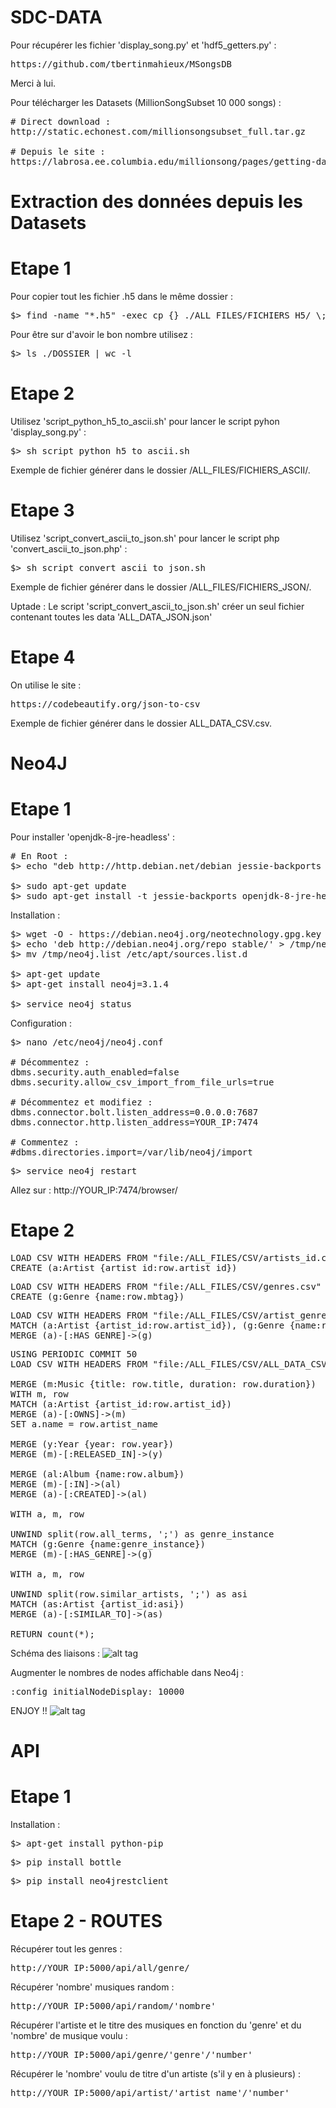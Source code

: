 # SDC-DATA

Pour récupérer les fichier 'display_song.py' et 'hdf5_getters.py' :
<pre>https://github.com/tbertinmahieux/MSongsDB</pre>
Merci à lui.

Pour télécharger les Datasets (MillionSongSubset 10 000 songs) :
<pre># Direct download :
http://static.echonest.com/millionsongsubset_full.tar.gz

# Depuis le site :
https://labrosa.ee.columbia.edu/millionsong/pages/getting-dataset#subset</pre>

# Extraction des données depuis les Datasets
# Etape 1
Pour copier tout les fichier .h5 dans le même dossier :
<pre>$> find -name "*.h5" -exec cp {} ./ALL_FILES/FICHIERS_H5/ \;</pre>
Pour être sur d'avoir le bon nombre utilisez :
<pre>$> ls ./DOSSIER | wc -l</pre>

# Etape 2
Utilisez 'script_python_h5_to_ascii.sh' pour lancer le script pyhon 'display_song.py' :
<pre>$> sh script_python_h5_to_ascii.sh</pre>
Exemple de fichier générer dans le dossier /ALL_FILES/FICHIERS_ASCII/.

# Etape 3
Utilisez 'script_convert_ascii_to_json.sh' pour lancer le script php 'convert_ascii_to_json.php' :
<pre>$> sh script_convert_ascii_to_json.sh</pre>
Exemple de fichier générer dans le dossier /ALL_FILES/FICHIERS_JSON/.

Uptade : Le script 'script_convert_ascii_to_json.sh' créer un seul fichier contenant toutes les data 'ALL_DATA_JSON.json'

# Etape 4

On utilise le site :
<pre>https://codebeautify.org/json-to-csv</pre>
Exemple de fichier générer dans le dossier ALL_DATA_CSV.csv.

# Neo4J
# Etape 1

Pour installer 'openjdk-8-jre-headless' :
<pre># En Root :
$> echo "deb http://http.debian.net/debian jessie-backports main" > /etc/apt/sources.list.d/jessie-backports.list

$> sudo apt-get update
$> sudo apt-get install -t jessie-backports openjdk-8-jre-headless</pre>

Installation :
<pre>$> wget -O - https://debian.neo4j.org/neotechnology.gpg.key | sudo apt-key add -
$> echo 'deb http://debian.neo4j.org/repo stable/' > /tmp/neo4j.list
$> mv /tmp/neo4j.list /etc/apt/sources.list.d

$> apt-get update
$> apt-get install neo4j=3.1.4

$> service neo4j status</pre>

Configuration :
<pre>$> nano /etc/neo4j/neo4j.conf 

# Décommentez :
dbms.security.auth_enabled=false
dbms.security.allow_csv_import_from_file_urls=true

# Décommentez et modifiez :
dbms.connector.bolt.listen_address=0.0.0.0:7687
dbms.connector.http.listen_address=YOUR_IP:7474

# Commentez :
#dbms.directories.import=/var/lib/neo4j/import</pre>

<pre>$> service neo4j restart</pre>

Allez sur : http://YOUR_IP:7474/browser/

# Etape 2

<pre>LOAD CSV WITH HEADERS FROM "file:/ALL_FILES/CSV/artists_id.csv" AS row
CREATE (a:Artist {artist_id:row.artist_id})</pre>

<pre>LOAD CSV WITH HEADERS FROM "file:/ALL_FILES/CSV/genres.csv" AS row
CREATE (g:Genre {name:row.mbtag})</pre>

<pre>LOAD CSV WITH HEADERS FROM "file:/ALL_FILES/CSV/artist_genre.csv" AS row
MATCH (a:Artist {artist_id:row.artist_id}), (g:Genre {name:row.mbtag})
MERGE (a)-[:HAS_GENRE]->(g)</pre>

<pre>USING PERIODIC COMMIT 50
LOAD CSV WITH HEADERS FROM "file:/ALL_FILES/CSV/ALL_DATA_CSV.csv" AS row

MERGE (m:Music {title: row.title, duration: row.duration})
WITH m, row
MATCH (a:Artist {artist_id:row.artist_id})
MERGE (a)-[:OWNS]->(m)
SET a.name = row.artist_name

MERGE (y:Year {year: row.year})
MERGE (m)-[:RELEASED_IN]->(y)

MERGE (al:Album {name:row.album})
MERGE (m)-[:IN]->(al)
MERGE (a)-[:CREATED]->(al)

WITH a, m, row

UNWIND split(row.all_terms, ';') as genre_instance
MATCH (g:Genre {name:genre_instance})
MERGE (m)-[:HAS_GENRE]->(g)

WITH a, m, row

UNWIND split(row.similar_artists, ';') as asi
MATCH (as:Artist {artist_id:asi})
MERGE (a)-[:SIMILAR_TO]->(as)

RETURN count(*);</pre>

Schéma des liaisons :
![alt tag](https://image.noelshack.com/fichiers/2018/12/2/1521576874-schema.jpg "Screen")

Augmenter le nombres de nodes affichable dans Neo4j :
<pre>:config initialNodeDisplay: 10000</pre>

ENJOY !!
![alt tag](https://i.imgur.com/eDyoxtj.jpg "Screen")

# API 

# Etape 1

Installation :

<pre>$> apt-get install python-pip</pre>
<pre>$> pip install bottle</pre>
<pre>$> pip install neo4jrestclient</pre>

# Etape 2 - ROUTES

Récupérer tout les genres :
<pre>http://YOUR_IP:5000/api/all/genre/</pre>

Récupérer 'nombre' musiques random :
<pre>http://YOUR_IP:5000/api/random/'nombre'</pre>

Récupérer l'artiste et le titre des musiques en fonction du 'genre' et du 'nombre' de musique voulu :
<pre>http://YOUR_IP:5000/api/genre/'genre'/'number'</pre>

Récupérer le 'nombre' voulu de titre d'un artiste (s'il y en à plusieurs) :
<pre>http://YOUR_IP:5000/api/artist/'artist_name'/'number'</pre>

